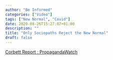 ```yaml
---
author: "Be Informed"
categories: ["Video"]
tags: ["New Normal", "Covid"]
date: 2020-08-26T15:27:07+01:00
description: ""
title: "Only Sociopaths Reject the New Normal"
draft: false
---
```


[Corbett Report : PropagandaWatch](https://www.corbettreport.com/only-sociopaths-reject-the-new-normal-propagandawatch/)